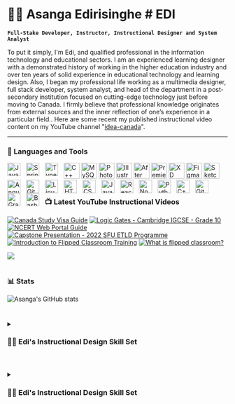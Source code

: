 # 🏄‍♂️ Asanga Edirisinghe # EDI

**`Full-Stake Developer, Instructor, Instructional Designer and System Analyst`**

To put it simply, I'm Edi, and qualified professional in the information technology and educational sectors. I am an experienced learning designer with a demonstrated history of working in the higher education industry and over ten years of solid experience in educational technology and learning design. Also, I began my professional life working as a multimedia designer, full stack developer, system analyst, and head of the department in a post-secondary institution focused on cutting-edge technology just before moving to Canada. I firmly believe that professional knowledge originates from external sources and the inner reflection of one’s experience in a particular field.. Here are some recent my published instructional video content on my YouTube channel "[idea-canada][youtube]".

---

### 🧰 Languages and Tools

<a href="https://docs.microsoft.com/en-us/cpp/?view=msvc-170" target="_blank" rel="noreferrer"><img src="https://raw.githubusercontent.com/danielcranney/readme-generator/main/public/icons/skills/cplusplus-colored.svg" width="36" height="36" alt="C++" /></a>
<a href="https://www.mysql.com/" target="_blank" rel="noreferrer"><img src="https://raw.githubusercontent.com/danielcranney/readme-generator/main/public/icons/skills/mysql-colored.svg" width="36" height="36" alt="MySQL" /></a>
<a href="https://www.adobe.com/uk/products/photoshop.html" target="_blank" rel="noreferrer"><img src="https://raw.githubusercontent.com/danielcranney/readme-generator/main/public/icons/skills/photoshop-colored.svg" width="36" height="36" alt="Photoshop" /></a>
<a href="adobe.com/uk/products/illustrator.html" target="_blank" rel="noreferrer"><img src="https://raw.githubusercontent.com/danielcranney/readme-generator/main/public/icons/skills/illustrator-colored.svg" width="36" height="36" alt="Illustrator" /></a>
<a href="https://www.adobe.com/uk/products/aftereffects.html" target="_blank" rel="noreferrer"><img src="https://raw.githubusercontent.com/danielcranney/readme-generator/main/public/icons/skills/aftereffects-colored.svg" width="36" height="36" alt="After Effects" /></a>
<a href="https://www.adobe.com/uk/products/premiere.html" target="_blank" rel="noreferrer"><img src="https://raw.githubusercontent.com/danielcranney/readme-generator/main/public/icons/skills/premierepro-colored.svg" width="36" height="36" alt="Premiere Pro" /></a>
<a href="https://www.adobe.com/uk/products/xd.html" target="_blank" rel="noreferrer"><img src="https://raw.githubusercontent.com/danielcranney/readme-generator/main/public/icons/skills/xd-colored.svg" width="36" height="36" alt="XD" /></a>
<a href="https://www.figma.com/" target="_blank" rel="noreferrer"><img src="https://raw.githubusercontent.com/danielcranney/readme-generator/main/public/icons/skills/figma-colored.svg" width="36" height="36" alt="Figma" /></a>
<a href="https://www.sketch.com/" target="_blank" rel="noreferrer"><img src="https://raw.githubusercontent.com/danielcranney/readme-generator/main/public/icons/skills/sketch-colored.svg" width="36" height="36" alt="Sketch" /></a>
<img align="left" alt="Java" width="30px" style="padding-right:10px;" src="https://cdn.jsdelivr.net/gh/devicons/devicon/icons/java/java-original.svg"/>
<img align="left" alt="Spring" width="30px" style="padding-right:10px;" src="https://cdn.jsdelivr.net/gh/devicons/devicon/icons/spring/spring-original.svg" />
<img align="left" alt="TypeScript" width="30px" style="padding-right:10px;" src="https://cdn.jsdelivr.net/gh/devicons/devicon/icons/typescript/typescript-plain.svg" />
<img align="left" alt="Angular" width="30px" style="padding-right:10px;" src="https://cdn.jsdelivr.net/gh/devicons/devicon/icons/angularjs/angularjs-plain.svg" />
<img align="left" alt="Git" width="30px" style="padding-right:10px;" src="https://cdn.jsdelivr.net/gh/devicons/devicon/icons/git/git-original.svg" />
<img align="left" alt="Linux" width="30px" style="padding-right:10px;" src="https://cdn.jsdelivr.net/gh/devicons/devicon/icons/linux/linux-original.svg" />
<img align="left" alt="HTML" width="30px" style="padding-right:10px;" src="https://cdn.jsdelivr.net/gh/devicons/devicon/icons/html5/html5-plain.svg" />
<img align="left" alt="CSS" width="30px" style="padding-right:10px;" src="https://cdn.jsdelivr.net/gh/devicons/devicon/icons/css3/css3-plain.svg" />
<img align="left" alt="JavaScript" width="30px" style="padding-right:10px;" src="https://cdn.jsdelivr.net/gh/devicons/devicon/icons/javascript/javascript-plain.svg" />
<img align="left" alt="React" width="30px" style="padding-right:10px;" src="https://cdn.jsdelivr.net/gh/devicons/devicon/icons/react/react-original.svg" />
<img align="left" alt="NodeJS" width="30px" style="padding-right:10px;" src="https://cdn.jsdelivr.net/gh/devicons/devicon/icons/nodejs/nodejs-original.svg" />
<img align="left" alt="Python" width="30px" style="padding-right:10px;" src="https://cdn.jsdelivr.net/gh/devicons/devicon/icons/python/python-plain.svg" />
<img align="left" alt="C++" width="30px" style="padding-right:10px;" src="https://cdn.jsdelivr.net/gh/devicons/devicon/icons/cplusplus/cplusplus-line.svg" />
<img align="left" alt="GitHub" width="30px" style="padding-right:10px;" src="https://cdn.jsdelivr.net/gh/devicons/devicon/icons/github/github-original.svg" />
<img align="left" alt="Gradle" width="30px" style="padding-right:10px;" src="https://cdn.jsdelivr.net/gh/devicons/devicon/icons/gradle/gradle-plain.svg" />
<img align="left" alt="Bash" width="30px" style="padding-right:10px;" src="https://cdn.jsdelivr.net/gh/devicons/devicon/icons/bash/bash-original.svg" />
<br />

#

### 📺 Latest YouTube Instructional Videos

<!-- BEGIN YOUTUBE-CARDS -->
[![Canada Study Visa Guide](https://ytcards.demolab.com/?id=PPVOlgz-tc0&title=Canada+Study+Visa+Guide&lang=en&timestamp=1671555624&background_color=%230d1117&title_color=%23ffffff&stats_color=%23dedede&width=250&duration=586 "Canada Study Visa Guide")](https://youtu.be/PPVOlgz-tc0)
[![Logic Gates - Cambridge IGCSE - Grade 10](https://ytcards.demolab.com/?id=V6-B72QFMFM&title=Logic+Gates+Cambridge+IGCSE&lang=en&timestamp=1669140023&background_color=%230d1117&title_color=%23ffffff&stats_color=%23dedede&width=250&duration=435 "Logic Gates - Cambridge IGCSE - Grade 10")](https://youtu.be/V6-B72QFMFM)
[![NCERT Web Portal Guide](https://ytcards.demolab.com/?id=tcyd9VlRxIU&title=NCERT+Web+Portal+Guide&lang=en&timestamp=1668434431&background_color=%230d1117&title_color=%23ffffff&stats_color=%23dedede&width=250&duration=260 "NCERT Web Portal Guide")](https://youtu.be/tcyd9VlRxIU)
[![Capstone Presentation - 2022 SFU ETLD Programme](https://ytcards.demolab.com/?id=tjLPx9HXn4s&title=Capstone+Presentation,+2022+SFU+ETLD+Programme&lang=en&timestamp=1667250900&background_color=%230d1117&title_color=%23ffffff&stats_color=%23dedede&width=250&duration=482 "Command Line Tools ALL Developers Should Know")](https://youtu.be/tjLPx9HXn4s)
[![Introduction to Flipped Classroom Training](https://ytcards.demolab.com/?id=LC968X7eCVs&title=Introduction+to+Flipped+Classroom+Training&lang=en&timestamp=1666797301&background_color=%230d1117&title_color=%23ffffff&stats_color=%23dedede&width=250&duration=73 "Capstone Presentation - 2022 SFU ETLD Programme")](https://www.youtube.com/watch?v=g9hPa-G3lfw)
[![What is flipped classroom?](https://ytcards.demolab.com/?id=PW_3v6XMeXU&title=What+is+flipped+classroom?&lang=en&timestamp=1663770604&background_color=%230d1117&title_color=%23ffffff&stats_color=%23dedede&width=250&duration=197 "What is flipped classroom?")](https://youtu.be/PW_3v6XMeXU)
<!-- END YOUTUBE-CARDS -->

[<img src="https://custom-icon-badges.demolab.com/badge/-Subscribe%20For%20More-red?style=for-the-badge&logo=video&logoColor=white"/>](https://www.youtube.com/channel/UCHVwyWpnHaqGX3Qt0O3jV7A?sub_confirmation=1)

#

### 📊 Stats

![Asanga's GitHub stats](https://github-readme-stats.vercel.app/api?username=asangaes&show_icons=true&theme=gruvbox)

<!-- ![GitHub Streak](https://streak-stats.demolab.com?user=asangaes&theme=gruvbox&border_radius=4.5) -->

#

<details>
 <summary><h3>👨‍💻 Edi's Instructional Design Skill Set</h3></summary>
<ul style="list-style-type:disc">
<li><h4>Deep level of understanding of learning models</h4></li>
<a>I possess a deep level of understanding of various learning models, which allows me to design instructional materials that are tailored to the specific needs and preferences of the audience. This includes a comprehensive understanding of cognitive, constructivist, behaviorist, and humanistic learning models, among others. By leveraging my knowledge of these models, I can create effective instructional strategies that promote engagement, retention, and successful outcomes.<a/>
<li><h4>Learning technology experience</h4></li>
<a>I have extensive experience working with a wide range of learning technologies, including learning management systems (LMS), authoring tools, multimedia software, and virtual and augmented reality tools. This experience has enabled me to effectively design and implement instructional materials that leverage the latest technological advancements to enhance the learning experience. Additionally, I am proficient in using various digital platforms and tools for collaboration, communication, and project management, which facilitates effective teamwork and collaboration.</a>
 <li><h4>Presentation technology knowledge</h4></li>
I possess extensive knowledge of presentation technologies and tools, including slide design software, audio and video editing software, and web conferencing platforms. This knowledge allows me to create engaging and effective presentations that incorporate multimedia elements such as images, audio, and video to enhance the learning experience. Additionally, I am adept at using these tools to facilitate remote or virtual learning, enabling me to reach a wider audience and provide flexible learning opportunities.
<li><h4>Team collaboration</h4> </li>
My approach to content creation is grounded in practicality, as I strive to provide information that can be effectively applied in real-world scenarios, particularly learner-oriented ones. To achieve this, I work collaboratively with subject matter experts, professionals, and team members to ensure the accuracy and relevance of the information presented.
<li><h4>Project Management skills</h4></li>
As an instructional designer, I possess strong project management skills that enable me to effectively manage instructional design projects from start to finish. This includes developing project plans, timelines, and budgets, as well as coordinating the activities of project team members and stakeholders.
I am also experienced in using project management tools and software to track progress, manage resources, and identify potential issues or risks. By employing effective project management strategies, I can ensure that instructional design projects are completed on time, within budget, and to the satisfaction of all stakeholders.
 <li><h4>Visual and artistic talents</h4></li>
While my primary focus is on instructional design and learning technologies, I do possess visual and artistic talents that enable me to create visually appealing and engaging instructional materials. This includes skills in graphic design, illustration, and video production, which allow me to create custom visual elements that complement the instructional content and enhance the learning experience.
Additionally, I am proficient in using a wide range of design software, such as Adobe Creative Suite, to create professional-grade visual content. By incorporating visually appealing elements into instructional materials, I can capture learners' attention and foster engagement, ultimately contributing to a more successful learning experience.
<li><h4>Understanding of Virtual Reality</h4></li>
I possess a comprehensive understanding of virtual reality (VR) technologies and their potential applications in instructional design. VR is a powerful tool that allows learners to interact with realistic, simulated environments and scenarios, creating an immersive and engaging learning experience.
As an instructional designer, I can design and develop instructional materials that leverage VR technologies to enhance learning outcomes. This may include designing VR simulations or scenarios that allow learners to apply their knowledge and skills in realistic situations or using VR to facilitate virtual collaboration and teamwork.
<li><h4>Passion for Knowledge</h4></li>
I possess a strong passion for knowledge and learning, which drives my work as an instructional designer. I believe that learning is a lifelong journey, and I am constantly seeking out new information, insights, and perspectives to expand my own knowledge and improve my instructional design practice.
My passion for knowledge also fuels my commitment to staying up to date on the latest trends and technologies in instructional design and learning, which allows me to design and develop effective instructional materials that meet the needs of modern learners.
Additionally, I am passionate about creating instructional materials that inspire and engage learners, fostering a love of learning that extends beyond the specific subject matter. Through my passion for knowledge, I can promote a positive learning culture and contribute to learners' personal and professional growth.
 <li><h4>Assessment Development</h4></li>
As an instructional designer, I have experience developing effective assessment tools that measure learners' progress and knowledge acquisition. This includes designing formative and summative assessments that align with the learning objectives and provide learners with opportunities to demonstrate their mastery of the content.
I am skilled in developing a range of assessment types, including quizzes, exams, case studies, simulations, and performance assessments. I am also experienced in using learning analytics tools to analyze learners' performance data and identify areas for improvement.
Through my assessment development skills, I can create fair and accurate assessments that provide valuable feedback to learners and inform instructional design decisions, ultimately contributing to improved learning outcomes.
<li><h4>Above average communication</h4></li>
I possess above-average communication skills that enable me to effectively convey instructional content to learners, team members, and stakeholders. I am skilled in both written and verbal communication and can adapt my communication style to the needs of different audiences.
In addition, I am a good listener, which allows me to understand learners' needs, concerns, and feedback, and adjust my instructional materials accordingly. I am also adept at providing constructive feedback and facilitating productive discussions to resolve issues and improve learning outcomes.
Through my strong communication skills, I can foster positive relationships with learners, team members, and stakeholders, ultimately contributing to a successful instructional design project.
<li><h4>Proactive career growth</h4></li>
I am committed to proactive career growth, which involves seeking out opportunities to develop my skills, expand my knowledge, and advance my career. This includes pursuing professional development opportunities such as attending conferences, workshops, and webinars, and participating in professional organizations and networking events.
I also take a proactive approach to seeking out new challenges and responsibilities in my work, taking on new projects and initiatives that allow me to expand my skill set and contribute to the success of my organization.
Through my commitment to proactive career growth, I can stay ahead of the curve in instructional design and learning, positioning myself as an asset to my organization and the broader instructional design community.
  </ul>
 </details>
 
 #
<details>
<summary><h3>👨‍💻 Edi's Instructional Design Skill Set</h3></summary>




[website]: https://www.idea-canada.com
[youtube]: https://www.youtube.com/@idea-canada
